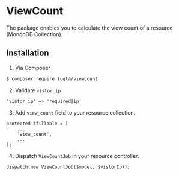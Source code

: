 # ViewCount

The package enables you to calculate the view count of a resource (MongoDB Collection).

## Installation

1. Via Composer

``` bash
$ composer require luqta/viewcount
```

2. Validate `vistor_ip`

```
'vistor_ip' => 'required|ip'
```

3. Add `view_count` field to your resource collection.

```
protected $fillable = [
    ...
    'view_count',
    ...
];
```

4. Dispatch `ViewCountJob` in your resource controller.

```
dispatch(new ViewCountJob($model, $vistorIp));
```